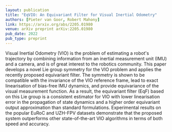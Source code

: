 ```yaml
---
layout: publication
title: "EqVIO: An Equivariant Filter for Visual Inertial Odometry"
authors: [Pieter van Goor, Robert Mahony]
link: https://arxiv.org/abs/2205.01980
venue: arXiv preprint arXiv:2205.01980
pub_date: 2022
pub_type: preprint
---
```


Visual Inertial Odometry (VIO) is the problem of estimating a robot's trajectory by combining information from an inertial measurement unit (IMU) and a camera, and is of great interest to the robotics community. This paper develops a novel Lie group symmetry for the VIO problem and applies the recently proposed equivariant filter. The symmetry is shown to be compatible with the invariance of the VIO reference frame, lead to exact linearisation of bias-free IMU dynamics, and provide equivariance of the visual measurement function. As a result, the equivariant filter (EqF) based on this Lie group is a consistent estimator for VIO with lower linearisation error in the propagation of state dynamics and a higher order equivariant output approximation than standard formulations. Experimental results on the popular EuRoC and UZH-FPV datasets demonstrate that the proposed system outperforms other state-of-the-art VIO algorithms in terms of both speed and accuracy.

